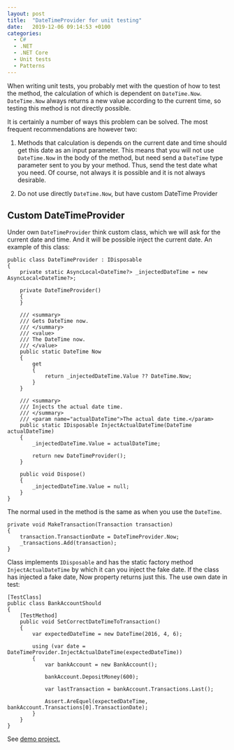 ```yaml
---
layout: post
title:  "DateTimeProvider for unit testing"
date:   2019-12-06 09:14:53 +0100
categories:
  - C#
  - .NET
  - .NET Core
  - Unit tests
  - Patterns
---
```

When writing unit tests, you probably met with the question of how to test the method, the calculation of which is dependent on `DateTime.Now`. `DateTime.Now` always returns a new value according to the current time, so testing this method is not directly possible. 
<!-- excerpt -->

It is certainly a number of ways this problem can be solved. The most frequent recommendations are however two:

1. Methods that calculation is depends on the current date and time should get this date as an input parameter. This means that you will not use `DateTime.Now` in the body of the method, but need send a `DateTime` type parameter sent to you by your method. Thus, send the test date what you need. Of course, not always it is possible and it is not always desirable.

2. Do not use directly `DateTime.Now`, but have custom DateTime Provider
 

## Custom DateTimeProvider

Under own `DateTimeProvider` think custom class, which we will ask for the current date and time. And it will be possible inject the current date. An example of this class:

```CSharp
public class DateTimeProvider : IDisposable 
{
    private static AsyncLocal<DateTime?> _injectedDateTime = new AsyncLocal<DateTime?>; 
 
    private DateTimeProvider() 
    { 
    } 
 
    /// <summary> 
    /// Gets DateTime now. 
    /// </summary> 
    /// <value> 
    /// The DateTime now. 
    /// </value> 
    public static DateTime Now 
    { 
        get 
        { 
            return _injectedDateTime.Value ?? DateTime.Now; 
        } 
    } 
 
    /// <summary> 
    /// Injects the actual date time. 
    /// </summary> 
    /// <param name="actualDateTime">The actual date time.</param> 
    public static IDisposable InjectActualDateTime(DateTime actualDateTime) 
    { 
        _injectedDateTime.Value = actualDateTime; 
 
        return new DateTimeProvider(); 
    } 
 
    public void Dispose() 
    { 
        _injectedDateTime.Value = null; 
    } 
} 
```

The normal used in the method is the same as when you use the `DateTime`.

 
```CSharp
private void MakeTransaction(Transaction transaction) 
{ 
    transaction.TransactionDate = DateTimeProvider.Now; 
    _transactions.Add(transaction); 
}
```

Class implements `IDisposable` and has the static factory method `InjectActualDateTime` by which it can you inject the fake date.
If the class has injected a fake date, Now property returns just this.
The use own date in test:

```
[TestClass] 
public class BankAccountShould 
{ 
    [TestMethod] 
    public void SetCorrectDateTimeToTransaction() 
    { 
        var expectedDateTime = new DateTime(2016, 4, 6); 
 
        using (var date = DateTimeProvider.InjectActualDateTime(expectedDateTime)) 
        { 
            var bankAccount = new BankAccount(); 
 
            bankAccount.DepositMoney(600); 
 
            var lastTransaction = bankAccount.Transactions.Last(); 
 
            Assert.AreEquel(expectedDateTime, bankAccount.Transactions[0].TransactionDate); 
        } 
    } 
} 
```

See [demo project.](https://github.com/Burgyn/Sample.DateTimeProvider)
